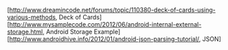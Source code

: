 [http://www.dreamincode.net/forums/topic/110380-deck-of-cards-using-various-methods, Deck of Cards]
[http://www.mysamplecode.com/2012/06/android-internal-external-storage.html, Android Storage Example]
[http://www.androidhive.info/2012/01/android-json-parsing-tutorial/, JSON]
